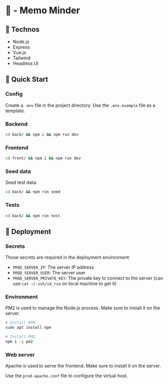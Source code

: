 # 💌 - Memo Minder

## 📖 Technos

- Node.js
- Express
- Vue.js
- Tailwind
- Headless UI

## 🚀 Quick Start

### Config

Create a `.env` file in the project directory. Use the `.env.example` file as a template.

### Backend

```bash
cd back/ && npm i && npm run dev
```

### Frontend

```bash
cd front/ && npm i && npm run dev
```

### Seed data

Seed test data:
```bash
cd back/ && npm run seed
```

### Tests
```bash
cd back/ && npm run test
```

## 🚢 Deployment

### Secrets

Those secrets are required in the deployment environment:
- `PROD_SERVER_IP`: The server IP address
- `PROD_SERVER_USER`: The server user
- `PROD_SERVER_PRIVATE_KEY`: The private key to connect to the server (can use `cat ~/.ssh/id_rsa` on local machine to get it)

### Environment

PM2 is used to manage the Node.js process. Make sure to install it on the server.

```bash
# Install NPM
sudo apt install npm

# Install PM2
npm i -g pm2
```
### Web server

Apache is used to serve the frontend. Make sure to install it on the server.

Use the `prod-apache.conf` file to configure the virtual host.
